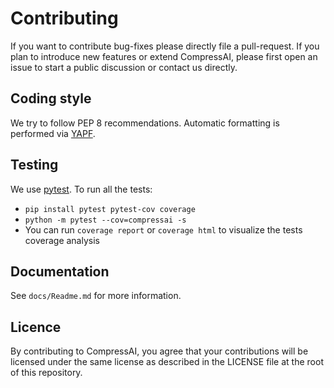# Contributing

If you want to contribute bug-fixes please directly file a pull-request. If you
plan to introduce new features or extend CompressAI, please first open an issue
to start a public discussion or contact us directly.

## Coding style

We try to follow PEP 8 recommendations. Automatic formatting is performed via
[YAPF](https://github.com/google/yapf/).

## Testing

We use [pytest](https://docs.pytest.org/en/5.4.3/getting-started.html). To run
all the tests:

* `pip install pytest pytest-cov coverage`
* `python -m pytest --cov=compressai -s`
* You can run `coverage report` or `coverage html` to visualize the tests
  coverage analysis

## Documentation

See `docs/Readme.md` for more information.

## Licence

By contributing to CompressAI, you agree that your contributions will be
licensed under the same license as described in the LICENSE file at the root of
this repository.

